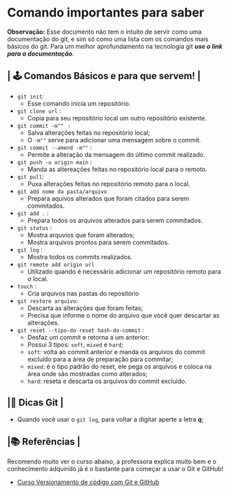 # Comando importantes para saber
**Observação:** Esse documento não tem o intuito de servir como uma documentação do git, e sim só como uma lista com os comandos mais básicos do git. Para um melhor aprofundamento na tecnologia git ***use o link para a documentação***.

## | 🕹️ Comandos Básicos e para que servem! |
- `git init`: 
    - Esse comando inicia um repositório.
- `git clone url` :
    - Copia para seu repositório local um outro repositório existente.
- `git commit -m"" ` :
    - Salva alterações feitas no repositório local;
    - O `-m""` serve para adicionar uma mensagem sobre o commit.
- `git commit --amend -m""` :
    - Permite a alteração da mensagem do último commit realizado.
- `git push -u origin main` :
    - Manda as altereações feitas no repositório local para o remoto.
- `git pull`:
    - Puxa alterações feitas no repositório remoto para o local.
- `git add nome da pasta/arquivo`
    - Prepara aquivos alterados que foram citados para serem commitados.
- `git add .` :
    - Prepara todos os arquivos alterados para serem commitados.
- `git status` :
    - Mostra arquvios que foram alterados;
    - Mostra arquivos prontos para serem commitados.
- `git log` :
    - Mostra todos os commits realizados.
- `git remote add origin url`
    - Utilizado quando é necessário adicionar um repositório remoto para o local. 
- `touch` :
    - Cria arquivos nas pastas do repositório
- `git restore arquivo`:
    - Descarta as alterações que foram feitas;
    - Precisa que informe o nome do arquivo que você quer descartar as alterações.
- `git reset --tipo-do-reset hash-do-commit` :
    - Desfaz um commit e retorna a um anterior:
    - Possui 3 tipos: `soft`, `mixed` e `hard`;
    - `soft`: volta ao commit anterior e manda os arquivos do commit excluído para a área de preparação para commitar;
    - `mixed`: é o tipo padrão do reset, ele pega os arquivos e coloca na área onde são mostradas como alterados;
    - `hard`: reseta e descarta os arquivos do commit excluído.

## |🧩 Dicas Git |

- Quando você usar o `git log`, para voltar a digitar aperte a letra ***q***; 

## |📚 Referências |

Recomendo muito ver o curso abaixo, a professora explica muito bem e o conhecimento adquirido já é o bastante para começar a usar o Git e GitHub!
- [Curso Versionamento de código com Git e GitHub](https://web.dio.me/course/versionamento-de-codigo-com-git-e-github/learning/f3cbaa66-efbd-4c25-842e-2069c188c066?back=/track/potencia-tech-ifood-desenvolvimento-de-jogos&tab=undefined&moduleId=undefined)